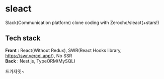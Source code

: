 # sleact
Slack(Communication platform) clone coding with Zerocho/sleact(+stars!)

## Tech stack
__Front__ : React(Without Redux), SWR(React Hooks library, https://swr.vercel.app/), No SSR<br/>
__Back__ : Nest.js, TypeORM(MySQL)

드가자잇~
